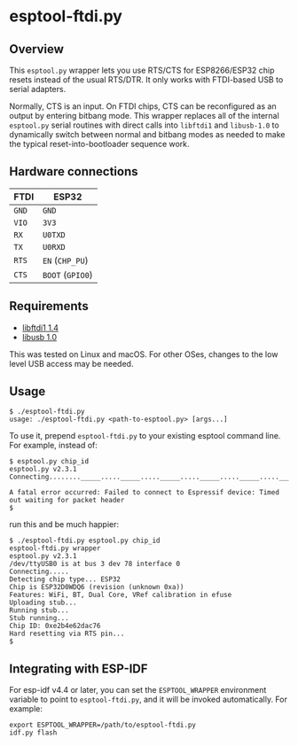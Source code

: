 # esptool-ftdi.py

## Overview

This `esptool.py` wrapper lets you use RTS/CTS for ESP8266/ESP32
chip resets instead of the usual RTS/DTR.  It only works with
FTDI-based USB to serial adapters.

Normally, CTS is an input.  On FTDI chips, CTS can be reconfigured as
an output by entering bitbang mode.  This wrapper replaces all of the
internal `esptool.py` serial routines with direct calls into
`libftdi1` and `libusb-1.0` to dynamically switch between normal and
bitbang modes as needed to make the typical reset-into-bootloader
sequence work.

## Hardware connections

| FTDI  | ESP32            |
|-------|------------------|
| `GND` | `GND`            |
| `VIO` | `3V3`            |
| `RX`  | `U0TXD`          |
| `TX`  | `U0RXD`          |
| `RTS` | `EN` (`CHP_PU`)  |
| `CTS` | `BOOT` (`GPIO0`) |

## Requirements

* [libftdi1 1.4](https://www.intra2net.com/en/developer/libftdi/index.php)
* [libusb 1.0](https://libusb.info/)

This was tested on Linux and macOS.  For other OSes, changes to the low level
USB access may be needed.

## Usage

    $ ./esptool-ftdi.py
    usage: ./esptool-ftdi.py <path-to-esptool.py> [args...]

To use it, prepend `esptool-ftdi.py` to your existing esptool command
line.  For example, instead of:

    $ esptool.py chip_id
    esptool.py v2.3.1
    Connecting........_____....._____....._____....._____....._____....._____....._____....._____....._____....._____
    
    A fatal error occurred: Failed to connect to Espressif device: Timed out waiting for packet header
    $

run this and be much happier:

    $ ./esptool-ftdi.py esptool.py chip_id
    esptool-ftdi.py wrapper
    esptool.py v2.3.1
    /dev/ttyUSB0 is at bus 3 dev 78 interface 0
    Connecting.....
    Detecting chip type... ESP32
    Chip is ESP32D0WDQ6 (revision (unknown 0xa))
    Features: WiFi, BT, Dual Core, VRef calibration in efuse
    Uploading stub...
    Running stub...
    Stub running...
    Chip ID: 0xe2b4e62dac76
    Hard resetting via RTS pin...
    $

## Integrating with ESP-IDF

For esp-idf v4.4 or later, you can set the `ESPTOOL_WRAPPER`
environment variable to point to `esptool-ftdi.py`, and it will be
invoked automatically.  For example:

    export ESPTOOL_WRAPPER=/path/to/esptool-ftdi.py
    idf.py flash

